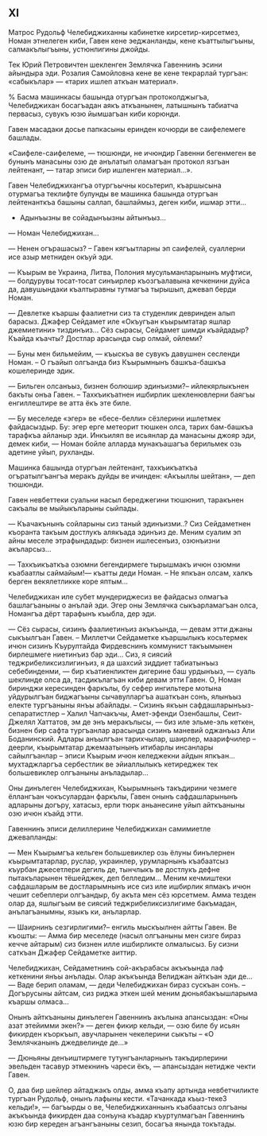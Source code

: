 ## XI
Матрос Рудольф Челебиджиханны кабинетке кирсетир-кирсетмез, Номан этнелеген киби, Гавен кене эеджанланды, кене къаттылыгъыны, салмакълыгъыны, устюнлигины джойды.

Тек Юрий Петровичтен шекленген Землячка Гавеннинъ эсини айындыра эди.
Розалия Самойловна кене ве кене текрарлай тургъан:
«сабыкълар» — «тарих ишлеп аткъан материал».

% Басма машинкасы башында отургъан протоколджыгъа, Челебиджихан босагъадан аякъ аткъанынен, латышнынъ табиатча первасыз, сувукъ юзю йымшагъан киби корюнди.

Гавен масадаки досье папкасыны еринден кочюрди ве саифелемеге башлады.

«Саифеле-саифелеме, — тюшюнди, не ичюндир Гавенни бегенмеген ве бунынъ манасыны озю де анълатып оламагъан протокол язгъан лейтенант, — татар эписи бир ишленген материал…».

Гавен Челебиджихангъа отургъычны косьтерип, къаршысына отурмагъа теклифте булунды ве машинка башында отургъан лейтенанткъа башыны саллап, башлаймыз, деген киби, ишмар этти…

- Адынъызны ве сойадынъызны айтынъыз…

— Номан Челебиджихан…

— Ненен огърашасыз?
– Гавен кягъытларны эп саифелей, суаллерни исе азыр метниден окъуй эди.

— Къырым ве Украина, Литва, Полония мусульманларынынъ муфтиси, — болдурувы тосат-тосат синъирлер къозгъалавына кечкенини дуйса да, давушындаки къалтыравны тутмагъа тырышып, джевап берди Номан. 

— Девлетке къаршы фаалиетни сиз та студенлик девринден алып барасыз.
Джафер Сейдамет иле «Окъугъан къырымтатар яшлар джемиетини» тиздинъиз…
Сёз сырасы, Сейдамет шимди къайдадыр?
Къайда къачты?
Достлар арасында сыр олмай, ойлеми?

— Буны мен бильмейим, — къыскъа ве сувукъ давушнен сесленди Номан.
– О гъайып олгъанда биз Къырымнынъ башкъа-башкъа кошелеринде эдик.

— Бильген олсанъыз, бизнен болюшир эдинъизми?– ийлекярлыкънен бакъты онъа Гавен.
– Тахкъикъатнен ишбирлик шекленювлерни баягъы енгиллештире ве атта ёкъ эте биле.

— Бу меселеде «эгер» ве «бесе-белли» сёзлерини ишлетмек файдасыздыр.
Бу: эгер ерге метеорит тюшкен олса, тарих бам-башкъа тарафкъа айланыр эди.
Инкъиляп ве исьянлар да манасыны джояр эди, демек киби, — Номан бойле алларда мунакъашагъа берильмек озь адетине уйып, рухланды.

Машинка башында отургъан лейтенант, тахкъикъаткъа огъратылгъангъа меракъ дуйды ве ичинден:
«Акъыллы шейтан», — деп тюшюнди.

Гавен невбеттеки суальни насыл береджегини тюшюнип, таракънен сакъалы ве мыйыкъларыны сыйпады.

— Къачакънынъ сойларыны сиз таный эдинъизми..?
Сиз Сейдаметнен къоранта такъым достлукъ алякъада эдинъиз де.
Меним суалим эп айны меселе этрафындадыр: бизнен ишлесенъиз, озюнъизни акъларсыз…

— Тахкъикъаткъа озюмни бегендирмеге тырышмакъ ичюн озюмни къабаатлы саймайым!— къатты деди Номан.
– Не япкъан олсам, халкъ берген векялетликке коре яптым…

Челебиджихан иле субет мундериджесиз ве файдасыз олмагъа башлагъаныны о анълай эди.
Эгер оны Землячка сыкъарламагъан олса, Номангъа дёрт тарафынъ къыбла, дер эди.

— Сёз сырасы, сизинъ фаалиетинъиз акъкъында, — девам этти джаны сыкъылгъан Гавен.
– Миллетчи Сейдаметке къаршылыкъ косьтермек ичюн сизинъ Къурултайда Фирдевснинъ коммунист такъымынен бирлешмеге ниетинъиз бар эди…
Сиз, я сиясий теджрибеликсизлигинъиз, я да шахсий зиддиет табиатынъыз себебинденми, — бир къатиенликтен дигерине баш урдынъыз, — суаль шеклинде олса да, тасдикълагъан киби девам этти Гавен.
О, Номан биринджи кересинден фаркълы, бу сефер ингильтере мотына уйдурылгъан биджагъыны сычавулларгъа ашаткъан сонъ, ялынъыз електе тургъаныны янъы абайлады.
– Сизинъ якъын сафдашларынъыз-сепаратистлер – Халил Чапчакъчы, Амет-эфенди Озенбашлы, Сеит-Джелял Хаттатов, эм де энъ меракълысы, — биз иле эльме-эль кеткен, бизнен бир сафта тургъанлар арасында сизинъ маневий оджанъыз Али Боданинский.
Адлары анъылгъан тарихчылар, шаирлер, маарифчилер – деерли, къырымтатар джемаатынынъ итибарлы инсанлары сайылгъанлар – эписи Къырым ичюн келеджекни айдын япкъан… мухтаджларгъа сербестлик ве эйиаллылыкъ  кетиреджек тек большевиклер олгъаныны анъладылар… 

Оны динълеген Челебиджихан, Къырымнынъ такъдирини чезмеге ёллангъан чокъсулардан фаркълы, Гавен онынъ сафдашларынынъ адларыны догъру, хатасыз, ерли тюрк аньанесине уйып айткъаныны озю ичюн къайд этти.

Гавеннинъ эписи делиллерине Челебиджихан самимиетле джевапланды:

— Мен Къырымгъа кельген большевиклер озь ёлуны бинълернен къырымтатарлар, руслар, украинлер, урумларнынъ къабаатсыз къурбан джесетлери дегиль де, тынчлыкъ ве достлукъ дефне пытакъларынен тёшейджек, деп белледим…
Меним кечмиштеки сафдашларым ве достларымнынъ исе сиз иле ишбирлик япмакъ ичюн чешит себеплери олгъандыр, бу акъта мен сёз юрсетмем.
Амма тезден олар да, яшлыгъым ве сиясий теджрибеликсизлигиме бакъмадан, анълагъанымны, языкъ ки, анъларлар.

— Шаирнинъ сезгирлигими?– енгиль мыскъылнен айтты Гавен.
Ве къошты:
— Амма бир меселеде (насыл олгъаныны мен сизге бираз кечче айтарым) сиз бизнен илле ишбирликте олмалысыз.
Бу сизни саткъан Джафер Сейдаметке аиттир.

Челебиджихан, Сейдаметнинъ сой-акърабасы акъкъында лаф кеткенини янъы анълады.
Олар акъкъында Велиджан айткъан эди де…
— Ваде берип оламам, — деди Челебиджихан бираз сускъан сонъ.
– Догърусыны айтсам, сиз риджа эткен шей меним дюньябакъышларыма къаршы олмаса…

Онынъ айткъаныны динълеген Гавеннинъ акълына апансыздан:
«Оны азат этейимми экен?» — деген фикир кельди, — озю биле бу исьян фикирден къоркъып, авучларынен чекелерини сыкъты – «О Землячканынъ джедвелинде де…»

— Дюньяны денъиштирмеге тутунгъанларнынъ такъдирлерини эвельден тасавур этмекнинъ чареси ёкъ, — апансыздан нетидже чекти Гавен.

О, даа бир шейлер айтаджакъ олды, амма къапу артында невбетчиликте тургъан Рудольф, онынъ лафыны кести.
«Тачанкада къыз-теке3 кельди!», — багъырды о ве, Челебиджиханнынъ къабаатсыз олгъаны акъкъында фикирден даа сонъуна къадар къуртулмагъан Гавеннинъ юзю бир кереден агъангъаныны сезип, босагъа янында токътады.
